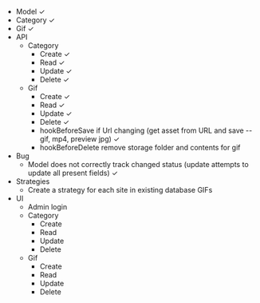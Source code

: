 * Model ✓
* Category ✓
* Gif ✓
* API
  * Category
    * Create ✓
    * Read ✓
    * Update ✓
    * Delete ✓
  * Gif
    * Create ✓
    * Read ✓
    * Update ✓
    * Delete ✓
    * hookBeforeSave if Url changing (get asset from URL and save -- gif, mp4, preview jpg) ✓
    * hookBeforeDelete remove storage folder and contents for gif
* Bug
  * Model does not correctly track changed status (update attempts to update all present fields) ✓
* Strategies
  * Create a strategy for each site in existing database GIFs
* UI
  * Admin login
  * Category
    * Create
    * Read
    * Update
    * Delete
  * Gif
    * Create
    * Read
    * Update
    * Delete
